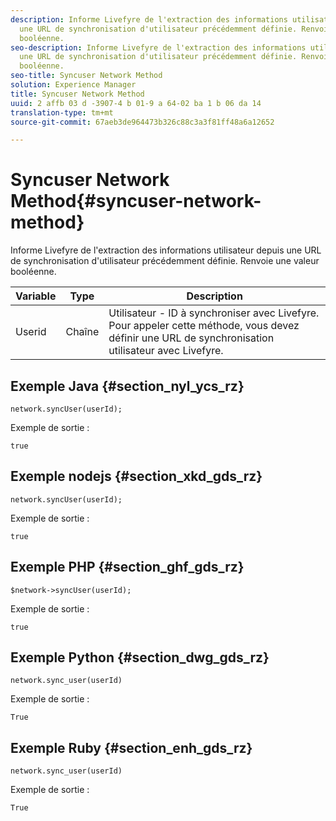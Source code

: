 ```yaml
---
description: Informe Livefyre de l'extraction des informations utilisateur depuis
  une URL de synchronisation d'utilisateur précédemment définie. Renvoie une valeur
  booléenne.
seo-description: Informe Livefyre de l'extraction des informations utilisateur depuis
  une URL de synchronisation d'utilisateur précédemment définie. Renvoie une valeur
  booléenne.
seo-title: Syncuser Network Method
solution: Experience Manager
title: Syncuser Network Method
uuid: 2 affb 03 d -3907-4 b 01-9 a 64-02 ba 1 b 06 da 14
translation-type: tm+mt
source-git-commit: 67aeb3de964473b326c88c3a3f81ff48a6a12652

---
```



# Syncuser Network Method{#syncuser-network-method}

Informe Livefyre de l'extraction des informations utilisateur depuis une URL de synchronisation d'utilisateur précédemment définie. Renvoie une valeur booléenne.

| Variable | Type | Description |
|--- |--- |--- |
| Userid | Chaîne | Utilisateur - ID à synchroniser avec Livefyre. Pour appeler cette méthode, vous devez définir une URL de synchronisation utilisateur avec Livefyre. |

## Exemple Java {#section_nyl_ycs_rz}

```
network.syncUser(userId); 
```

Exemple de sortie :

```
true
```

## Exemple nodejs {#section_xkd_gds_rz}

```
network.syncUser(userId); 
```

Exemple de sortie :

```
true
```

## Exemple PHP {#section_ghf_gds_rz}

```
$network->syncUser(userId); 
```

Exemple de sortie :

```
true
```

## Exemple Python {#section_dwg_gds_rz}

```
network.sync_user(userId) 
```

Exemple de sortie :

```
True
```

## Exemple Ruby {#section_enh_gds_rz}

```
network.sync_user(userId) 
```

Exemple de sortie :

```
True
```
